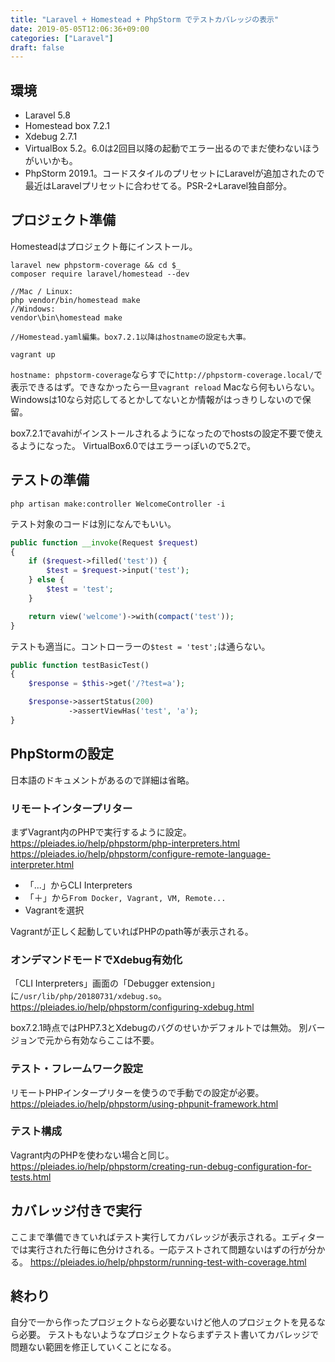 ```yaml
---
title: "Laravel + Homestead + PhpStorm でテストカバレッジの表示"
date: 2019-05-05T12:06:36+09:00
categories: ["Laravel"]
draft: false
---
```


## 環境
- Laravel 5.8
- Homestead box 7.2.1
- Xdebug 2.7.1
- VirtualBox 5.2。6.0は2回目以降の起動でエラー出るのでまだ使わないほうがいいかも。
- PhpStorm 2019.1。コードスタイルのプリセットにLaravelが追加されたので最近はLaravelプリセットに合わせてる。PSR-2+Laravel独自部分。

## プロジェクト準備
Homesteadはプロジェクト毎にインストール。

```
laravel new phpstorm-coverage && cd $_
composer require laravel/homestead --dev

//Mac / Linux:
php vendor/bin/homestead make
//Windows:
vendor\bin\homestead make

//Homestead.yaml編集。box7.2.1以降はhostnameの設定も大事。

vagrant up
```

`hostname: phpstorm-coverage`ならすでに`http://phpstorm-coverage.local/`で表示できるはず。できなかったら一旦`vagrant reload`
Macなら何もいらない。Windowsは10なら対応してるとかしてないとか情報がはっきりしないので保留。

box7.2.1でavahiがインストールされるようになったのでhostsの設定不要で使えるようになった。
VirtualBox6.0ではエラーっぽいので5.2で。

## テストの準備

```
php artisan make:controller WelcomeController -i
```

テスト対象のコードは別になんでもいい。

```php
public function __invoke(Request $request)
{
    if ($request->filled('test')) {
        $test = $request->input('test');
    } else {
        $test = 'test';
    }

    return view('welcome')->with(compact('test'));
}
```

テストも適当に。コントローラーの`$test = 'test';`は通らない。

```php
public function testBasicTest()
{
    $response = $this->get('/?test=a');

    $response->assertStatus(200)
             ->assertViewHas('test', 'a');
}
```

## PhpStormの設定
日本語のドキュメントがあるので詳細は省略。

### リモートインタープリター
まずVagrant内のPHPで実行するように設定。
https://pleiades.io/help/phpstorm/php-interpreters.html
https://pleiades.io/help/phpstorm/configure-remote-language-interpreter.html

- 「...」からCLI Interpreters
- 「＋」から`From Docker, Vagrant, VM, Remote...`
- Vagrantを選択

Vagrantが正しく起動していればPHPのpath等が表示される。

### オンデマンドモードでXdebug有効化
「CLI Interpreters」画面の「Debugger extension」に`/usr/lib/php/20180731/xdebug.so`。
https://pleiades.io/help/phpstorm/configuring-xdebug.html

box7.2.1時点ではPHP7.3とXdebugのバグのせいかデフォルトでは無効。
別バージョンで元から有効ならここは不要。

### テスト・フレームワーク設定
リモートPHPインタープリターを使うので手動での設定が必要。
https://pleiades.io/help/phpstorm/using-phpunit-framework.html

### テスト構成
Vagrant内のPHPを使わない場合と同じ。
https://pleiades.io/help/phpstorm/creating-run-debug-configuration-for-tests.html

## カバレッジ付きで実行
ここまで準備できていればテスト実行してカバレッジが表示される。エディターでは実行された行毎に色分けされる。一応テストされて問題ないはずの行が分かる。
https://pleiades.io/help/phpstorm/running-test-with-coverage.html

## 終わり
自分で一から作ったプロジェクトなら必要ないけど他人のプロジェクトを見るなら必要。
テストもないようなプロジェクトならまずテスト書いてカバレッジで問題ない範囲を修正していくことになる。
